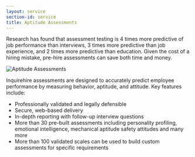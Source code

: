 ```yaml
---
layout: service
section-id: service
title: Aptitude Assessments
---
```


Research has found that assessment testing is 4 times more predictive of job performance than interviews, 3 times more predictive than job experience, and 2 times more predictive than education. Given the cost of a hiring mistake, pre-hire assessments can save both time and money.

![Aptitude Assessments](/assets/img/services/aptitude.jpg)

Inquirehire assessments are designed to accurately predict employee performance by measuring behavior, aptitude, and attitude. Key features include:

 - Professionally validated and legally defensible
 - Secure, web-based delivery
 - In-depth reporting with follow-up interview questions
 - More than 30 pre-built assessments including personality profiling, emotional intelligence, mechanical aptitude safety attitudes and many more
 - More than 100 validated scales can be used to build custom assessments for specific requirements
